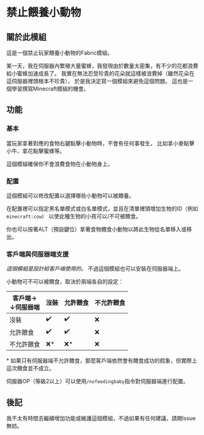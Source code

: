 # 禁止餵養小動物

## 關於此模組
這是一個禁止玩家餵養小動物的Fabric模組。

某一天，我在伺服器內繁殖大量蜜蜂，我發現由於數量太密集，有不少的花都浪費給小蜜蜂加速成長了。
我實在無法忍受珍貴的花朵就這樣被浪費掉（雖然花朵在這伺服器裡頭根本不珍貴），
於是我決定寫一個模組來避免這個問題。
這也是一個學習撰寫Minecraft模組的機會。

## 功能

### 基本
當玩家拿著對應的食物右鍵點擊小動物時，不會有任何事發生，
比如拿小麥點擊小牛、拿花點擊蜜蜂等。

這個模組確保你不會浪費食物在小動物身上。

### 配置
這個模組可以修改配置以選擇哪些小動物可以被餵養。

在配置裡可以指定黑名單模式或白名單模式，並且在清單裡頭增加生物的ID（例如`minecraft:cow`）
以使此種生物的小孩可以/不可被餵食。

你也可以按著ALT（預設鍵位）拿著食物餵食小動物以將此生物從名單移入或移出。

### 客戶端與伺服器端支援
*這個模組是設計給客戶端使用的。*
不過這個模組也可以安裝在伺服器端上。

小動物可不可以被餵食，取決於兩端各自的設定：

| 客戶端→<br>↓伺服器端 | 沒裝 | 允許餵食 | 不允許餵食 |
|--------------------|----------------|-------|----------|
| 沒裝               | ✔️ | ✔️ | ❌ |
| 允許餵食           | ✔️ | ✔️ | ❌ |
| 不允許餵食         | ❌\* | ❌\* | ❌ |

\* 如果只有伺服器端不允許餵食，那麼客戶端依然會有餵食成功的假象，但實際上這次餵食並不成立。

伺服器OP（等級2以上）可以使用`/nofeedingbaby`指令對伺服器端進行配置。

## 後記
我不太有時間去繼續增加功能或維護這個模組，不過如果有任何建議，請開Issue無妨。
